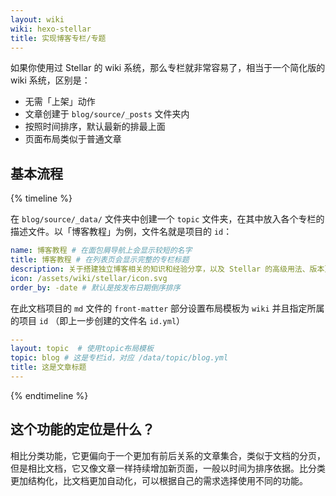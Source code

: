 ```yaml
---
layout: wiki
wiki: hexo-stellar
title: 实现博客专栏/专题
---
```


如果你使用过 Stellar 的 wiki 系统，那么专栏就非常容易了，相当于一个简化版的 wiki 系统，区别是：

- 无需「上架」动作
- 文章创建于 `blog/source/_posts` 文件夹内
- 按照时间排序，默认最新的排最上面
- 页面布局类似于普通文章

## 基本流程

{% timeline %}
<!-- node 1/2 创建描述文件 -->
在 `blog/source/_data/` 文件夹中创建一个 `topic` 文件夹，在其中放入各个专栏的描述文件。以「博客教程」为例，文件名就是项目的 `id`：
```yaml blog/source/_data/topic/blog.yml
name: 博客教程 # 在面包屑导航上会显示较短的名字
title: 博客教程 # 在列表页会显示完整的专栏标题
description: 关于搭建独立博客相关的知识和经验分享，以及 Stellar 的高级用法、版本更新相关的注意事项。
icon: /assets/wiki/stellar/icon.svg
order_by: -date # 默认是按发布日期倒序排序
```

<!-- node 2/2 设置布局模板和专栏ID -->
在此文档项目的 `md` 文件的 `front-matter` 部分设置布局模板为 `wiki` 并且指定所属的项目 `id` （即上一步创建的文件名 `id.yml`）
```yaml blog/source/_posts/20240114.md
---
layout: topic  # 使用topic布局模板
topic: blog # 这是专栏id，对应 /data/topic/blog.yml
title: 这是文章标题
---
```

{% endtimeline %}

## 这个功能的定位是什么？

相比分类功能，它更偏向于一个更加有前后关系的文章集合，类似于文档的分页，但是相比文档，它又像文章一样持续增加新页面，一般以时间为排序依据。比分类更加结构化，比文档更加自动化，可以根据自己的需求选择使用不同的功能。